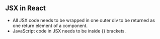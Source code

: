 ## JSX in React

* All JSX code needs to be wrapped in one outer div to be returned as one return element of a component.
* JavaScript code in JSX needs to be inside {} brackets.